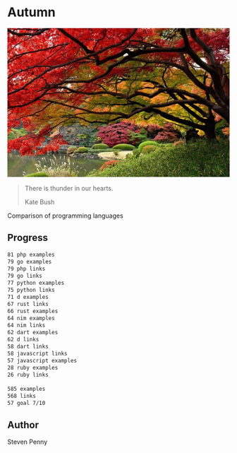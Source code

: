 # Autumn

![hero](docs/image.jpg)

> There is thunder in our hearts.
>
> Kate Bush

Comparison of programming languages

## Progress

~~~
81 php examples
79 go examples
79 php links
79 go links
77 python examples
75 python links
71 d examples
67 rust links
66 rust examples
64 nim examples
64 nim links
62 dart examples
62 d links
58 dart links
58 javascript links
57 javascript examples
28 ruby examples
26 ruby links

585 examples
568 links
57 goal 7/10
~~~

## Author

Steven Penny
